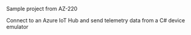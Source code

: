 Sample project from AZ-220

Connect to an Azure IoT Hub and send telemetry data from a C# device emulator



